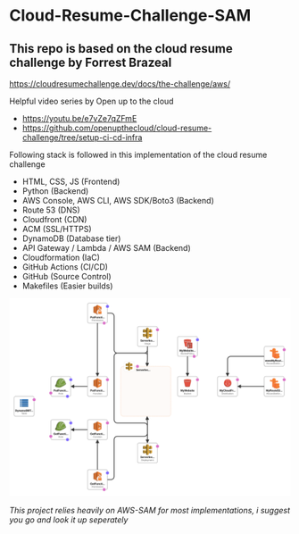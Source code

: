 # Cloud-Resume-Challenge-SAM

## This repo is based on the cloud resume challenge by Forrest Brazeal

https://cloudresumechallenge.dev/docs/the-challenge/aws/

Helpful video series by Open up to the cloud

- https://youtu.be/e7vZe7qZFmE
- https://github.com/openupthecloud/cloud-resume-challenge/tree/setup-ci-cd-infra

Following stack is followed in this implementation of the cloud resume challenge

- HTML, CSS, JS (Frontend)
- Python (Backend)
- AWS Console, AWS CLI, AWS SDK/Boto3 (Backend) 
- Route 53 (DNS)
- Cloudfront (CDN)
- ACM (SSL/HTTPS)
- DynamoDB (Database tier)
- API Gateway / Lambda / AWS SAM (Backend)
- Cloudformation (IaC)
- GitHub Actions (CI/CD)
- GitHub (Source Control)
- Makefiles (Easier builds)

![My Image](CF-Template.png)

*This project relies heavily on AWS-SAM for most implementations, i suggest you go and look it up seperately*
